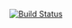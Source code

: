 [![Build Status](https://travis-ci.org/00657106/GitExample.svg?branch=master)](https://travis-ci.org/00657106/GitExample)
